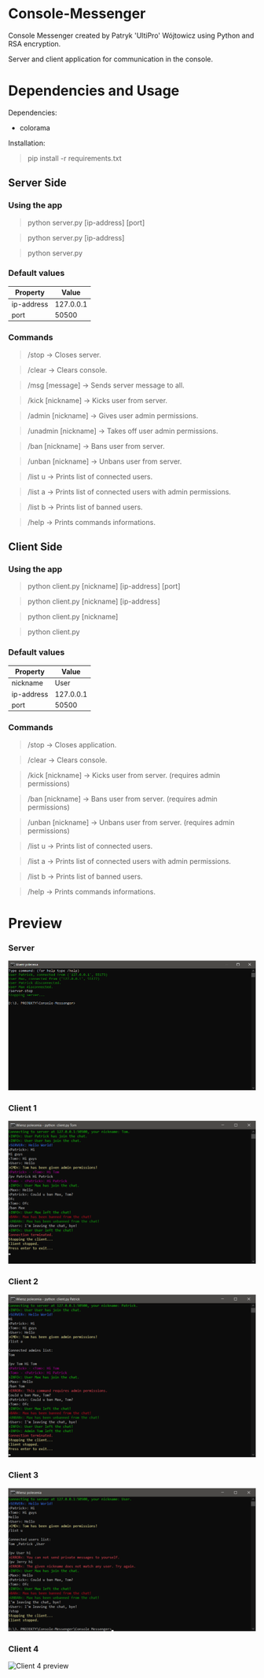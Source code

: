 # Console-Messenger
Console Messenger created by Patryk 'UltiPro' Wójtowicz using Python and RSA encryption.

Server and client application for communication in the console.

# Dependencies and Usage

Dependencies:

<ul>
  <li>colorama</li>
</ul>

Installation:

> pip install -r requirements.txt

## Server Side

### Using the app

> python server.py [ip-address] [port]

> python server.py [ip-address]

> python server.py

### Default values

| Property      | Value         |
| ------------- | ------------- |
| ip-address    | 127.0.0.1     |
| port          | 50500         |

### Commands

> /stop -> Closes server.

> /clear -> Clears console.

> /msg [message] -> Sends server message to all.

> /kick [nickname] -> Kicks user from server.

> /admin [nickname] -> Gives user admin permissions.

> /unadmin [nickname] -> Takes off user admin permissions.

> /ban [nickname] -> Bans user from server.

> /unban [nickname] -> Unbans user from server.

> /list u -> Prints list of connected users.

> /list a -> Prints list of connected users with admin permissions.

> /list b -> Prints list of banned users.

> /help -> Prints commands informations.

## Client Side

### Using the app

> python client.py [nickname] [ip-address] [port]

> python client.py [nickname] [ip-address]

> python client.py [nickname]

> python client.py

### Default values

| Property      | Value         |
| ------------- | ------------- |
| nickname      | User          |
| ip-address    | 127.0.0.1     |
| port          | 50500         |

### Commands

> /stop -> Closes application.

> /clear -> Clears console.

> /kick [nickname] -> Kicks user from server. (requires admin permissions)

> /ban [nickname] -> Bans user from server. (requires admin permissions)

> /unban [nickname] -> Unbans user from server. (requires admin permissions)

> /list u -> Prints list of connected users.

> /list a -> Prints list of connected users with admin permissions.

> /list b -> Prints list of banned users.

> /help -> Prints commands informations.

# Preview

### Server

![Server preview](/screenshots/Server.png)

### Client 1

![Client 1 preview](/screenshots/Client1.png)

### Client 2

![Client 2 preview](/screenshots/Client2.png)

### Client 3

![Client 3 preview](/screenshots/Client3.png)

### Client 4

![Client 4 preview](/screenshots/Client4.png)
